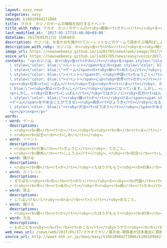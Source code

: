 ```yaml
---
layout: easy_news
categories: easy
newsid: k10010984271000
title: マカオ　カジノのゲームの機械を紹介するイベント
title_with_ruby: マカオ　カジノのゲームの<ruby>機械<rt>きかい</rt></ruby>を<ruby>紹介<rt>しょうかい</rt></ruby>するイベント
last_modified_at: '2017-05-17T15:40:00+09:00'
datetime: 2017年05月17日 15時40分
description: カジノは、お金かねを賭かけてルーレットなどのゲームで遊あそぶ場所ばしょです。
description_with_ruby: カジノは、お<ruby>金<rt>かね</rt></ruby>を<ruby>賭<rt>か</rt></ruby>けてルーレットなどのゲームで<ruby>遊<rt>あそ</rt></ruby>ぶ<ruby>場所<rt>ばしょ</rt></ruby>です。
image_url: https://newswebeasy.github.io/ja201705/news/web/image/2017/05/17/k10010984271000.jpg
voice_url: https://newswebeasy.github.io/ja201705/news/easy/voice/2017/05/17/k10010984271000.mp3
contents: "<p>カジノは、お<ruby>金<rt>かね</rt></ruby>を<span style=\"color: blue;\"><ruby>賭<rt>か</rt></ruby>け</span>て<span\
  \ style=\"color: blue;\">ルーレット</span>などの<span style=\"color: blue;\">ゲーム</span>で<ruby>遊<rt>あそ</rt></ruby>ぶ<ruby>場所<rt>ばしょ</rt></ruby>です。カジノにある<span\
  \ style=\"color: blue;\">ゲーム</span>の<ruby>新<rt>あたら</rt></ruby>しい<ruby>機械<rt>きかい</rt></ruby>を<ruby>紹介<rt>しょうかい</rt></ruby>する<span\
  \ style=\"color: blue;\">イベント</span>が、<ruby>中国<rt>ちゅうごく</rt></ruby>のマカオで<ruby>始<rt>はじ</rt></ruby>まりました。<span\
  \ style=\"color: blue;\">イベント</span>には<ruby>世界<rt>せかい</rt></ruby>の１８０の<ruby>会社<rt>かいしゃ</rt></ruby>が<ruby>集<rt>あつ</rt></ruby>まっています。</p>\n\
  <p><ruby>日本<rt>にっぽん</rt></ruby>では<ruby>今<rt>いま</rt></ruby>、カジノは<span style=\"color:\
  \ blue;\"><ruby>禁止<rt>きんし</rt></ruby></span>になっています。しかし、<ruby>去年<rt>きょねん</rt></ruby>、<ruby>新<rt>あたら</rt></ruby>しい<ruby>法律<rt>ほうりつ</rt></ruby>ができたため、<ruby>日本<rt>にっぽん</rt></ruby>でもこれからカジノを<ruby>作<rt>つく</rt></ruby>ることができるかもしれません。このため、いろいろな<ruby>国<rt>くに</rt></ruby>の<ruby>会社<rt>かいしゃ</rt></ruby>が、<ruby>日本<rt>にっぽん</rt></ruby>でカジノで<ruby>使<rt>つか</rt></ruby>う<ruby>機械<rt>きかい</rt></ruby>などを<ruby>売<rt>う</rt></ruby>りたいと<ruby>考<rt>かんが</rt></ruby>えています。</p>\n\
  <p>しかし、<ruby>日本<rt>にっぽん</rt></ruby>ではカジノに<ruby>反対<rt>はんたい</rt></ruby>する<ruby>人<rt>ひと</rt></ruby>も<ruby>大勢<rt>おおぜい</rt></ruby>います。お<ruby>金<rt>かね</rt></ruby>を<span\
  \ style=\"color: blue;\"><ruby>賭<rt>か</rt></ruby>ける</span><span style=\"color: blue;\"\
  >ゲーム</span>をやめることができない<ruby>病気<rt>びょうき</rt></ruby>になる<ruby>人<rt>ひと</rt></ruby>が<ruby>増<rt>ふ</rt></ruby>える<ruby>心配<rt>しんぱい</rt></ruby>があるからです。マカオにあるカジノの<ruby>会社<rt>かいしゃ</rt></ruby>は「できるだけ<ruby>病気<rt>びょうき</rt></ruby>にならないようにする<span\
  \ style=\"color: blue;\"><ruby>方法<rt>ほうほう</rt></ruby></span>があるので、<ruby>日本<rt>にっぽん</rt></ruby>でもカジノを<ruby>作<rt>つく</rt></ruby>りたいです」と<ruby>言<rt>い</rt></ruby>っています。</p>\n\
  <p></p>\n<p></p>"
words:
- word: ゲーム
  descriptions:
  - <ruby><rb>勝</rb><rt>か</rt></ruby>ち<ruby><rb>負</rb><rt>ま</rt></ruby>けを<ruby><rb>争</rb><rt>あらそ</rt></ruby>う<ruby><rb>遊</rb><rt>あそ</rt></ruby>び。
  - <ruby><rb>試合</rb><rt>しあい</rt></ruby>。
- word: イベント
  descriptions:
  - <ruby><rb>行事</rb><rt>ぎょうじ</rt></ruby>。できごと。
  - <ruby><rb>勝負</rb><rt>しょうぶ</rt></ruby>。<ruby><rb>試合</rb><rt>しあい</rt></ruby>。
- word: 賭ける
  descriptions:
  - <ruby><rb>勝</rb><rt>か</rt></ruby>ったほうがもらう<ruby><rb>約束</rb><rt>やくそく</rt></ruby>で、お<ruby><rb>金</rb><rt>かね</rt></ruby>や<ruby><rb>品物</rb><rt>しなもの</rt></ruby>を<ruby><rb>出</rb><rt>だ</rt></ruby>し<ruby><rb>合</rb><rt>あ</rt></ruby>う。かけごとをする。
- word: ルーレット
  descriptions:
  - すりばち<ruby><rb>形</rb><rt>がた</rt></ruby>の<ruby><rb>円盤</rb><rt>えんばん</rt></ruby>に<ruby><rb>玉</rb><rt>たま</rt></ruby>を<ruby><rb>入</rb><rt>い</rt></ruby>れて<ruby><rb>回</rb><rt>まわ</rt></ruby>し、<ruby><rb>止</rb><rt>と</rt></ruby>まった<ruby><rb>場所</rb><rt>ばしょ</rt></ruby>によって<ruby><rb>勝負</rb><rt>しょうぶ</rt></ruby>を<ruby><rb>決</rb><rt>き</rt></ruby>める<ruby><rb>遊</rb><rt>あそ</rt></ruby>び<ruby><rb>道具</rb><rt>どうぐ</rt></ruby>。
  - <ruby><rb>布</rb><rt>ぬの</rt></ruby>や<ruby><rb>紙</rb><rt>かみ</rt></ruby>に、<ruby><rb>点線</rb><rt>てんせん</rt></ruby>のしるしをつける<ruby><rb>道具</rb><rt>どうぐ</rt></ruby>。<ruby><rb>柄</rb><rt>え</rt></ruby>の<ruby><rb>先</rb><rt>さき</rt></ruby>につけた<ruby><rb>小</rb><rt>ちい</rt></ruby>さな<ruby><rb>歯車</rb><rt>はぐるま</rt></ruby>を<ruby><rb>転</rb><rt>ころ</rt></ruby>がして<ruby><rb>使</rb><rt>つか</rt></ruby>う。ルレット。
- word: 禁止
  descriptions:
  - してはいけないと<ruby><rb>止</rb><rt>と</rt></ruby>めること。
- word: 賭ける
  descriptions:
  - <ruby><rb>勝</rb><rt>か</rt></ruby>ったほうがもらう<ruby><rb>約束</rb><rt>やくそく</rt></ruby>で、お<ruby><rb>金</rb><rt>かね</rt></ruby>や<ruby><rb>品物</rb><rt>しなもの</rt></ruby>を<ruby><rb>出</rb><rt>だ</rt></ruby>し<ruby><rb>合</rb><rt>あ</rt></ruby>う。かけごとをする。
- word: 方法
  descriptions:
  - ものごとを<ruby><rb>行</rb><rt>おこな</rt></ruby>うやり<ruby><rb>方</rb><rt>かた</rt></ruby>。しかた。
web_news_url: /news/web/2017/05/17/マカオでカジノ展示会-関係者が日本進出に意欲/
source_url: http://www3.nhk.or.jp/news/easy/k10010984271000/k10010984271000.html
...
```

